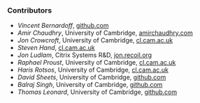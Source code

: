 ### Contributors

* *Vincent Bernardoff*, [github.com](https://github.com/vbmithr)
* *Amir Chaudhry*, University of Cambridge, [amirchaudhry.com](http://amirchaudhry.com)
* *Jon Crowcroft*, University of Cambridge, [cl.cam.ac.uk](http://www.cl.cam.ac.uk/~jac22/)
* *Steven Hand*, [cl.cam.ac.uk](http://www.cl.cam.ac.uk/~smh22/)
* *Jon Ludlam*, Citrix Systems R&D, [jon.recoil.org](http://jon.recoil.org/)
* *Raphael Proust*, University of Cambridge, [cl.cam.ac.uk](http://www.cl.cam.ac.uk/~rp452/)
* *Haris Rotsos*, University of Cambridge, [cl.cam.ac.uk](http://www.cl.cam.ac.uk/~cr409/)
* *David Sheets*, University of Cambridge, [github.com](https://github.com/dsheets)
* *Balraj Singh*, University of Cambridge, [github.com](https://github.com/balrajsingh)
* *Thomas Leonard*, University of Cambridge, [github.com](https://github.com/talex5)
